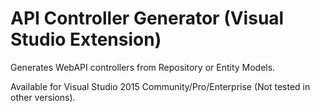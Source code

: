 # API Controller Generator (Visual Studio Extension)

Generates WebAPI controllers from Repository or Entity Models.

Available for Visual Studio 2015 Community/Pro/Enterprise (Not tested in other versions).

